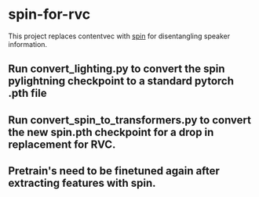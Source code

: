 # spin-for-rvc

This project replaces contentvec with [spin](https://arxiv.org/pdf/2305.11072) for disentangling speaker information.

## Run convert_lighting.py to convert the spin pylightning checkpoint to a standard pytorch .pth file
## Run convert_spin_to_transformers.py to convert the new spin.pth checkpoint for a drop in replacement for RVC.

## Pretrain's need to be finetuned again after extracting features with spin.
